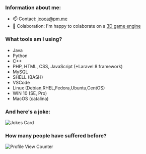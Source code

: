 <!--
### Hi there 👋
**JCOCA-Tech/JCOCA-Tech** is a ✨ _special_ ✨ repository because its `README.md` (this file) appears on your GitHub profile.
Here are some ideas to get you started:
-->

### Information about me: <br>
- 📫 Contact: [jcoca@pm.me](mailto:jcoca@pm.me)
- 👯 Colaboration: I'm happy to colaborate on a [3D game engine](https://en.wikipedia.org/wiki/Game_engine)

### What tools am I using?<br>
- Java
- Python
- C++
- PHP, HTML, CSS, JavaScript (+Laravel 8 framework)
- MySQL
- SHELL (BASH)
- VSCode
- Linux (Debian,RHEL,Fedora,Ubuntu,CentOS)
- WIN 10 (SE, Pro)
- MacOS (catalina)<br>

### And here's a joke:<br>

![Jokes Card](https://readme-jokes.vercel.app/api)

### How many people have suffered before? <br>

![Profile View Counter](https://komarev.com/ghpvc/?username=JCOCA-Tech)
<br>
